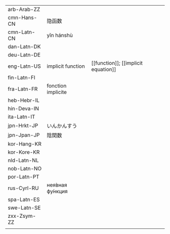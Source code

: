 | | | |
|-|-|-|
| arb-Arab-ZZ |  |  |
| cmn-Hans-CN | 隐函数 |  |
| cmn-Latn-CN | yǐn hánshù |  |
| dan-Latn-DK |  |  |
| deu-Latn-DE |  |  |
| eng-Latn-US | implicit function | [[function]]; [[implicit equation]] |
| fin-Latn-FI |  |  |
| fra-Latn-FR | fonction implicite |  |
| heb-Hebr-IL |  |  |
| hin-Deva-IN |  |  |
| ita-Latn-IT |  |  |
| jpn-Hrkt-JP | いんかんすう |  |
| jpn-Jpan-JP | 陰関数 |  |
| kor-Hang-KR |  |  |
| kor-Kore-KR |  |  |
| nld-Latn-NL |  |  |
| nob-Latn-NO |  |  |
| por-Latn-PT |  |  |
| rus-Cyrl-RU | нея́вная фу́нкция |  |
| spa-Latn-ES |  |  |
| swe-Latn-SE |  |  |
| zxx-Zsym-ZZ |  |  |
|  |  |  |
